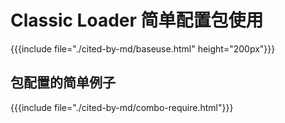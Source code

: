# Classic Loader 简单配置包使用
{{{include file="./cited-by-md/baseuse.html" height="200px"}}}

## 包配置的简单例子

{{{include file="./cited-by-md/combo-require.html"}}}
